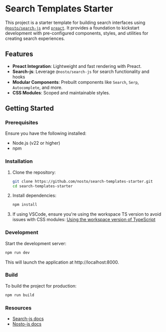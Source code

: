 # Search Templates Starter

This project is a starter template for building search interfaces using [`@nosto/search-js`](https://www.npmjs.com/package/@nosto/search-js) and [`preact`](https://preactjs.com/). It provides a foundation to kickstart development with pre-configured components, styles, and utilities for creating search experiences.

## Features

- **Preact Integration**: Lightweight and fast rendering with Preact.
- **Search-js**: Leverage `@nosto/search-js` for search functionality and hooks
- **Modular Components**: Prebuilt components like `Search`, `Serp`, `Autocomplete`, and more.
- **CSS Modules**: Scoped and maintainable styles.

## Getting Started

### Prerequisites

Ensure you have the following installed:

- Node.js (v22 or higher)
- npm

### Installation

1. Clone the repository:

   ```sh
   git clone https://github.com/nosto/search-templates-starter.git
   cd search-templates-starter
   ```
2. Install dependencies:

    ```sh
    npm install
    ```
3. If using VSCode, ensure you're using the workspace TS version to avoid issues with CSS modules:
   [Using the workspace version of TypeScript](https://code.visualstudio.com/docs/typescript/typescript-compiling#_using-the-workspace-version-of-typescript)

### Development

Start the development server:
```sh
npm run dev
```

This will launch the application at http://localhost:8000.

### Build
To build the project for production:
```sh
npm run build
```

### Resources
- [Search-js docs](https://docs.nosto.com/techdocs/apis/frontend/oss/search-js)
- [Nosto-js docs](https://docs.nosto.com/techdocs/apis/frontend/oss/nosto-js)